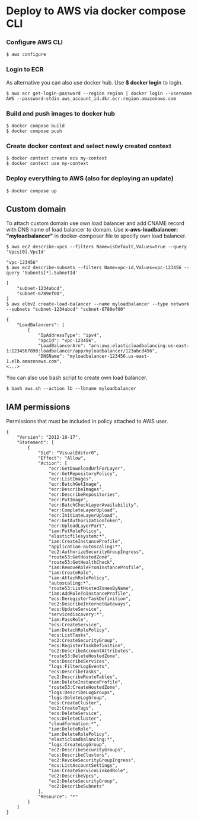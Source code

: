 # Deploy to AWS via docker compose CLI
### Configure AWS CLI
```
$ aws configure
```
### Login to ECR
As alternative you can also use docker hub. Use **$ docker login** to login.
```
$ aws ecr get-login-password --region region | docker login --username AWS --password-stdin aws_account_id.dkr.ecr.region.amazonaws.com
```
### Build and push images to docker hub
```
$ docker compose build
$ docker compose push
```
### Create docker context and select newly created context
```
$ docker context create ecs my-context
$ docker context use my-context
```
### Deploy everything to AWS (also for deploying an update)
```
$ docker compose up
```
## Custom domain
To attach custom domain use own load balancer and add CNAME record with DNS name of load balancer to domain. Use **x-aws-loadbalancer: "myloadbalancer"** in docker-composer file to specify own load balancer. 
 ```
 $ aws ec2 describe-vpcs --filters Name=isDefault,Values=true --query 'Vpcs[0].VpcId'
    
 "vpc-123456"
 $ aws ec2 describe-subnets --filters Name=vpc-id,Values=vpc-123456 --query 'Subnets[*].SubnetId'
    
 [
     "subnet-1234abcd",
     "subnet-6789ef00",
 ]
 $ aws elbv2 create-load-balancer --name myloadbalancer --type network --subnets "subnet-1234abcd" "subnet-6789ef00"
    
 {
     "LoadBalancers": [
         {
             "IpAddressType": "ipv4",
             "VpcId": "vpc-123456",
             "LoadBalancerArn": "arn:aws:elasticloadbalancing:us-east-1:1234567890:loadbalancer/app/myloadbalancer/123abcd456",
             "DNSName": "myloadbalancer-123456.us-east-1.elb.amazonaws.com",
 <...>
 ```
 You can also use bash script to create own load balancer.
 ```
 $ bash aws.sh --action lb --lbname myloadbalancer
 ```
## IAM permissions
Permissions that must be included in policy attached to AWS user.

```
{
    "Version": "2012-10-17",
    "Statement": [
        {
            "Sid": "VisualEditor0",
            "Effect": "Allow",
            "Action": [
                "ecr:GetDownloadUrlForLayer",
                "ecr:GetRepositoryPolicy",
                "ecr:ListImages",
                "ecr:BatchGetImage",
                "ecr:DescribeImages",
                "ecr:DescribeRepositories",
                "ecr:PutImage",
                "ecr:BatchCheckLayerAvailability",
                "ecr:CompleteLayerUpload",
                "ecr:InitiateLayerUpload",
                "ecr:GetAuthorizationToken",
                "ecr:UploadLayerPart",
                "iam:PutRolePolicy",
                "elasticfilesystem:*",
                "iam:CreateInstanceProfile",
                "application-autoscaling:*",
                "ec2:AuthorizeSecurityGroupIngress",
                "route53:GetHostedZone",
                "route53:GetHealthCheck",
                "iam:RemoveRoleFromInstanceProfile",
                "iam:CreateRole",
                "iam:AttachRolePolicy",
                "autoscaling:*",
                "route53:ListHostedZonesByName",
                "iam:AddRoleToInstanceProfile",
                "ecs:DeregisterTaskDefinition",
                "ec2:DescribeInternetGateways",
                "ecs:UpdateService",
                "servicediscovery:*",
                "iam:PassRole",
                "ecs:CreateService",
                "iam:DetachRolePolicy",
                "ecs:ListTasks",
                "ec2:CreateSecurityGroup",
                "ecs:RegisterTaskDefinition",
                "ec2:DescribeAccountAttributes",
                "route53:DeleteHostedZone",
                "ecs:DescribeServices",
                "logs:FilterLogEvents",
                "ecs:DescribeTasks",
                "ec2:DescribeRouteTables",
                "iam:DeleteInstanceProfile",
                "route53:CreateHostedZone",
                "logs:DescribeLogGroups",
                "logs:DeleteLogGroup",
                "ecs:CreateCluster",
                "ec2:CreateTags",
                "ecs:DeleteService",
                "ecs:DeleteCluster",
                "cloudformation:*",
                "iam:DeleteRole",
                "iam:DeleteRolePolicy",
                "elasticloadbalancing:*",
                "logs:CreateLogGroup",
                "ec2:DescribeSecurityGroups",
                "ecs:DescribeClusters",
                "ec2:RevokeSecurityGroupIngress",
                "ecs:ListAccountSettings",
                "iam:CreateServiceLinkedRole",
                "ec2:DescribeVpcs",
                "ec2:DeleteSecurityGroup",
                "ec2:DescribeSubnets"
            ],
            "Resource": "*"
        }
    ]
}
```